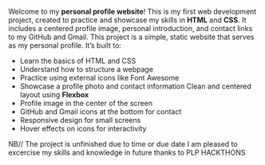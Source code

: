 Welcome to my **personal profile website**! This is my first web development project, created to practice and showcase my skills in **HTML** and **CSS**. It includes a centered profile image, personal introduction, and contact links to my GitHub and Gmail.
This project is a simple, static website that serves as my personal profile. It’s built to:
- Learn the basics of HTML and CSS
- Understand how to structure a webpage
- Practice using external icons like Font Awesome
- Showcase a profile photo and contact information
 Clean and centered layout using **Flexbox**
- Profile image in the center of the screen
- GitHub and Gmail icons at the bottom for contact
- Responsive design for small screens
- Hover effects on icons for interactivity

NB// The project is unfinished due to time or due date I am pleased to excercise my skills and knowledge in future thanks to PLP HACKTHONS
